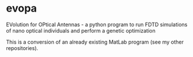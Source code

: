 # evopa
EVolution for OPtical Antennas - a python program to run FDTD simulations of nano optical individuals and perform a genetic optimization

This is a conversion of an already existing MatLab program (see my other repositories).
